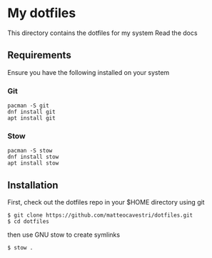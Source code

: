 # My dotfiles

This directory contains the dotfiles for my system
Read the docs

## Requirements

Ensure you have the following installed on your system

### Git

```
pacman -S git
dnf install git
apt install git
```

### Stow

```
pacman -S stow
dnf install stow
apt install stow
```

## Installation

First, check out the dotfiles repo in your $HOME directory using git

```
$ git clone https://github.com/matteocavestri/dotfiles.git
$ cd dotfiles
```

then use GNU stow to create symlinks

```
$ stow .
```
